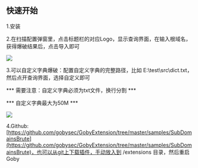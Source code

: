 ## 快速开始
1.安装

2.在扫描配置弹窗里，点击标题栏的对应Logo，显示查询界面，在输入根域名，获得爆破结果后，点击导入即可

![](static/img/extension/ex-subdomain.gif)

3.可以自定义字典爆破：配置自定义字典的完整路径，比如 E:\test\src\dict.txt，然后点开查询界面，选择自定义即可

  *** 需要注意：自定义字典必须为txt文件，换行分割 ***

  *** 自定义字典最大为50M ***

![](static/img/extension/ex-subdomain1.gif)

4.Github: [https://github.com/gobysec/GobyExtension/tree/master/samples/SubDomainsBrute](https://github.com/gobysec/GobyExtension/tree/master/samples/SubDomainsBrute)，也可以从git上下载插件，手动放入到 /extensions 目录，然后重启Goby